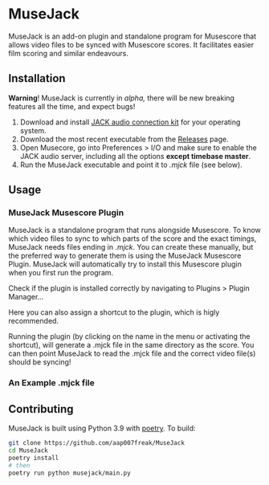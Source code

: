 # MuseJack

MuseJack is an add-on plugin and standalone program for Musescore that allows video files to be synced with Musescore scores.
 It facilitates easier film scoring and similar endeavours.

## Installation
**Warning**! MuseJack is currently in *alpha,* there will be new breaking features all the time, and expect bugs!

1. Download and install [JACK audio connection kit](https://jackaudio.org/downloads/) for your operating system.
2. Download the most recent executable from the [Releases](https://github.com/aap007freak/MuseJack/releases) page.
3. Open Musecore, go into Preferences > I/O and make sure to enable the JACK audio server, including all the options
 **except timebase master**.
4. Run the MuseJack executable and point it to *.mjck* file (see below). 

## Usage

### MuseJack Musescore Plugin
MuseJack is a standalone program that runs alongside Musescore. To know which video files to sync to which parts of the score 
and the exact timings, MuseJack needs files ending in *.mjck*. You can create these manually, but the preferred way 
to generate them is using the MuseJack Musescore Plugin. MuseJack will automatically try to install this Musescore plugin
when you first run the program. 
 
Check if the plugin is installed correctly by navigating to Plugins > Plugin Manager...


Here you can also assign a shortcut to the plugin, which is higly recommended.


Running the plugin (by clicking on the name in the menu or activating the shortcut), will generate a .mjck file in the
same directory as the score. You can then point MuseJack to read the .mjck file and the correct video file(s) should be syncing!

### An Example .mjck file


## Contributing

MuseJack is built using Python 3.9 with [poetry](https://python-poetry.org/). To build:
```bash
git clone https://github.com/aap007freak/MuseJack
cd MuseJack
poetry install
# then
poetry run python musejack/main.py
```

